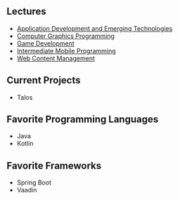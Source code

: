 ## Lectures
- [Application Development and Emerging Technologies]()
- [Computer Graphics Programming](https://jtinosa.github.io/Computer-Graphics-Programming/)
- [Game Development](https://jtinosa.github.io/Game-Development/)
- [Intermediate Mobile Programming](https://jtinosa.github.io/Intermediate-Mobile-Programming/)
- [Web Content Management]()

## Current Projects
- Talos

## Favorite Programming Languages
- Java
- Kotlin

## Favorite Frameworks
- Spring Boot
- Vaadin
